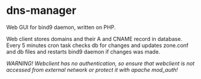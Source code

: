 dns-manager
===========

Web GUI for bind9 daemon, written on PHP.

Web client stores domains and their A and CNAME record in database. Every 5 minutes cron task checks db for changes and updates zone.conf and db files and restarts bind9 daemon if changes was made.

*WARNING! Webclient has no authentication, so ensure that webclient is not accessed from external network or protect it with apache mod_auth!*
